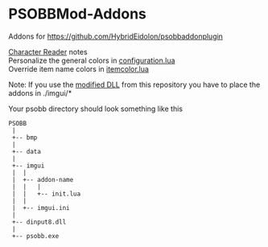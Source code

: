 # PSOBBMod-Addons
Addons for https://github.com/HybridEidolon/psobbaddonplugin

[Character Reader](https://github.com/Solybum/PSOBBMod-Addons/tree/master/Character%20Reader) notes  
Personalize the general colors in [configuration.lua](https://github.com/Solybum/PSOBBMod-Addons/blob/master/Character%20Reader/configuration.lua)  
Override item name colors in [itemcolor.lua](https://github.com/Solybum/PSOBBMod-Addons/blob/master/Character%20Reader/itemcolor.lua)  
  
Note:
If you use the [modified DLL](https://github.com/Solybum/PSOBBMod-Addons/blob/master/PSOBBMod/dinput8.dll) from this repository you have to place the addons in ./imgui/*  
  
Your psobb directory should look something like this  
```
PSOBB
 |
 +-- bmp
 |
 +-- data
 |
 +-- imgui
 |  |
 |  +-- addon-name
 |  |   |
 |  |   +-- init.lua
 |  |
 |  +-- imgui.ini
 |
 +-- dinput8.dll
 |
 +-- psobb.exe
 ```
